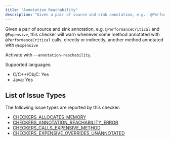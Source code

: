 ```yaml
---
title: "Annotation Reachability"
description: "Given a pair of source and sink annotation, e.g. `@PerformanceCritical` and `@Expensive`, this checker will warn whenever some method annotated with `@PerformanceCritical` calls, directly or indirectly, another method annotated with `@Expensive`"
---
```


Given a pair of source and sink annotation, e.g. `@PerformanceCritical` and `@Expensive`, this checker will warn whenever some method annotated with `@PerformanceCritical` calls, directly or indirectly, another method annotated with `@Expensive`

Activate with `--annotation-reachability`.

Supported languages:
- C/C++/ObjC: Yes
- Java: Yes



## List of Issue Types

The following issue types are reported by this checker:
- [CHECKERS_ALLOCATES_MEMORY](/docs/1.0.0/all-issue-types#checkers_allocates_memory)
- [CHECKERS_ANNOTATION_REACHABILITY_ERROR](/docs/1.0.0/all-issue-types#checkers_annotation_reachability_error)
- [CHECKERS_CALLS_EXPENSIVE_METHOD](/docs/1.0.0/all-issue-types#checkers_calls_expensive_method)
- [CHECKERS_EXPENSIVE_OVERRIDES_UNANNOTATED](/docs/1.0.0/all-issue-types#checkers_expensive_overrides_unannotated)
